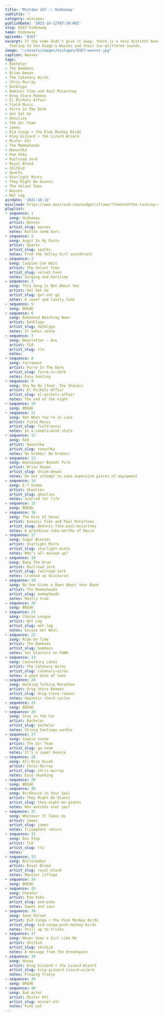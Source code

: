 ```yaml
---
title: 'Mixtape 167 :: Hideaway'
subtitle: ''
category: mixtapes
publishDate: '2021-10-12T07:30:00Z'
slug: 0167-hideaway
name: Hideaway
episode: '0167'
excerpt: If the name didn't give it away, there is a very distinct beach slash surf
  feeling to San Diego's Wavves and their sun-glittered sounds.
image: "~/assets/images/mixtapes/0167-wavves.jpg"
caption: Wavves
tags:
- Bachelor
- The Bamboos
- Brian Dewan
- The Catenary Wires
- Chris Murray
- Datblygu
- Dominic Fike and Paul McCartney
- Drug Store Romeos
- El Michels Affair
- Field Music
- Forro In The Dark
- Get Set Go
- Ghoulies
- The Go! Team
- James
- Kid Congo + the Pink Monkey Birds
- King Gizzard + the Lizard Wizard
- Mister Ott
- The Mommyheads
- Nanuchka
- Pom Poko
- Railroad Jerk
- Royal Blood
- Shitkid
- Sparks
- Starlight Mints
- They Might Be Giants
- The Velvet Teen
- Wavves
- Wet Leg
airdate: '2021-10-12'
mixcloud: https://www.mixcloud.com/widget/iframe/?feed=%2Fthe-lacking-org%2Fpizn9t-167-hideaway%2F&hide_artwork=1&hide_cover=1
playlist:
- sequence: 1
  song: Hideaway
  artist: Wavves
  artist_slug: wavves
  notes: Rattle some bars
- sequence: 2
  song: Angst In My Pants
  artist: Sparks
  artist_slug: sparks
  notes: From the Valley Girl soundtrack
- sequence: 3
  song: Caspian Can Wait
  artist: The Velvet Teen
  artist_slug: velvet-teen
  notes: Surging and maritime
- sequence: 4
  song: This Song Is Not About You
  artist: Get Set Go
  artist_slug: get-set-go
  notes: A sweet and lovely tune
- sequence: 5
  song: BREAK
- sequence: 6
  song: Babannod Beichiog Nawr
  artist: Datblygu
  artist_slug: datblygu
  notes: It makes sense
- sequence: 7
  song: Newsletter - Bus
  artist: TLO
  artist_slug: tlo
  notes:
- sequence: 8
  song: Forrowest
  artist: Forro In The Dark
  artist_slug: forro-in-dark
  notes: Easy hooting
- sequence: 9
  song: Sha Na Na (feat. The Shacks)
  artist: El Michels Affair
  artist_slug: el-michels-affair
  notes: The end of the night
- sequence: 10
  song: BREAK
- sequence: 11
  song: Not When You're in Love
  artist: Field Music
  artist_slug: field-music
  notes: In a complicated style
- sequence: 12
  song: Red
  artist: Nanuchka
  artist_slug: nanuchka
  notes: No brakes! No brakes!
- sequence: 13
  song: Wastepaper Basket Fire
  artist: Brian Dewan
  artist_slug: brian-dewan
  notes: Do not attempt to save expensive pieces of equipment
- sequence: 14
  song: E.T Gnome
  artist: Ghoulies
  artist_slug: ghoulies
  notes: Scarred for life
- sequence: 15
  song: BREAK
- sequence: 16
  song: The Kiss of Venus
  artist: Dominic Fike and Paul McCartney
  artist_slug: dominic-fike-paul-mccartney
  notes: A grandiose take worthy of Macca
- sequence: 17
  song: Sugar Blaster
  artist: Starlight Mints
  artist_slug: starlight-mints
  notes: Who’s all messed up?
- sequence: 18
  song: Bang The Drum
  artist: Railroad Jerk
  artist_slug: railroad-jerk
  notes: Cranked up discourse
- sequence: 19
  song: No One Gives a Damn About Your Band
  artist: The Mommyheads
  artist_slug: mommyheads
  notes: Mostly true
- sequence: 20
  song: BREAK
- sequence: 21
  song: Chaise Longue
  artist: Wet Leg
  artist_slug: wet-leg
  notes: Excuse me? What.
- sequence: 22
  song: Ride On Time
  artist: The Bamboos
  artist_slug: bamboos
  notes: Set blasters on FUNK
- sequence: 23
  song: Canterbury Lanes
  artist: The Catenary Wires
  artist_slug: catenary-wires
  notes: A good dose of twee
- sequence: 24
  song: Walking Talking Marathon
  artist: Drug Store Romeos
  artist_slug: drug-store-romeos
  notes: Hypnotic chord cycles
- sequence: 25
  song: BREAK
- sequence: 26
  song: Stay in the Car
  artist: Bachelor
  artist_slug: bachelor
  notes: Strong Santiago warble
- sequence: 27
  song: Cookie Scene
  artist: The Go! Team
  artist_slug: go-team
  notes: It’s a super bounce
- sequence: 28
  song: All-Nite Dinah
  artist: Chris Murray
  artist_slug: chris-murray
  notes: Easy skanking
- sequence: 29
  song: BREAK
- sequence: 30
  song: Birdhouse In Your Soul
  artist: They Might Be Giants
  artist_slug: they-might-be-giants
  notes: Who watches over you?
- sequence: 31
  song: Wherever It Takes Us
  artist: James
  artist_slug: james
  notes: Triumphant return
- sequence: 32
  song: Box Step
  artist: TLO
  artist_slug: tlo
  notes:
- sequence: 33
  song: Boilermaker
  artist: Royal Blood
  artist_slug: royal-blood
  notes: Monster riffage
- sequence: 34
  song: BREAK
- sequence: 35
  song: Cheater
  artist: Pom Poko
  artist_slug: pom-poko
  notes: Sweet and sour
- sequence: 36
  song: Sean Delear
  artist: Kid Congo + the Pink Monkey Birds
  artist_slug: kid-congo-pink-monkey-birds
  notes: Still up to tricks
- sequence: 37
  song: Never Seen a Girl Like Me
  artist: Shitkid
  artist_slug: shitkid
  notes: A message from the dreamspace
- sequence: 38
  song: Honey
  artist: King Gizzard + the Lizard Wizard
  artist_slug: king-gizzard-lizard-wizard
  notes: Flowing freely
- sequence: 39
  song: BREAK
- sequence: 40
  song: Bad Actor
  artist: Mister Ott
  artist_slug: mister-ott
  notes: Funk out
---
```


